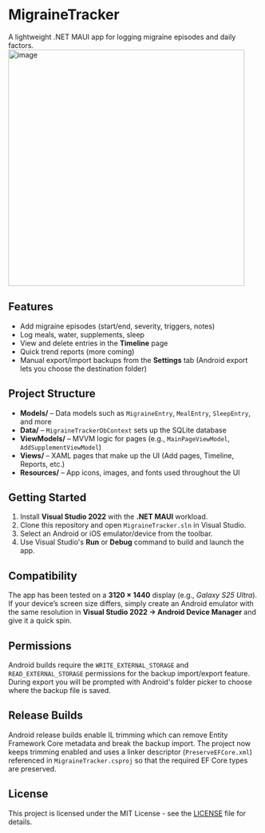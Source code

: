 # MigraineTracker

A lightweight .NET MAUI app for logging migraine episodes and daily factors.
<img width="473" alt="image" src="https://github.com/user-attachments/assets/d7bbb38a-bb07-44a6-ae8f-8dc2e68dbc96" />


## Features
- Add migraine episodes (start/end, severity, triggers, notes)
- Log meals, water, supplements, sleep
- View and delete entries in the **Timeline** page
- Quick trend reports (more coming)
- Manual export/import backups from the **Settings** tab (Android export lets you choose the destination folder)

## Project Structure

- **Models/** – Data models such as `MigraineEntry`, `MealEntry`, `SleepEntry`, and more  
- **Data/** – `MigraineTrackerDbContext` sets up the SQLite database  
- **ViewModels/** – MVVM logic for pages (e.g., `MainPageViewModel`, `AddSupplementViewModel`)  
- **Views/** – XAML pages that make up the UI (Add pages, Timeline, Reports, etc.)  
- **Resources/** – App icons, images, and fonts used throughout the UI  


## Getting Started
1. Install **Visual Studio 2022** with the **.NET MAUI** workload.
2. Clone this repository and open `MigraineTracker.sln` in Visual Studio.
3. Select an Android or iOS emulator/device from the toolbar.
4. Use Visual Studio's **Run** or **Debug** command to build and launch the app.

## Compatibility

The app has been tested on a **3120 × 1440** display (e.g., *Galaxy S25 Ultra*).  
If your device’s screen size differs, simply create an Android emulator with the same resolution in **Visual Studio 2022 → Android Device Manager** and give it a quick spin.

## Permissions

Android builds require the `WRITE_EXTERNAL_STORAGE` and `READ_EXTERNAL_STORAGE` permissions for the backup import/export feature.
During export you will be prompted with Android's folder picker to choose where the backup file is saved.

## Release Builds

Android release builds enable IL trimming which can remove Entity Framework Core metadata and break the backup import. The project now keeps trimming enabled and uses a linker descriptor (`PreserveEFCore.xml`) referenced in `MigraineTracker.csproj` so that the required EF Core types are preserved.

## License

This project is licensed under the MIT License - see the [LICENSE](LICENSE) file for details.
